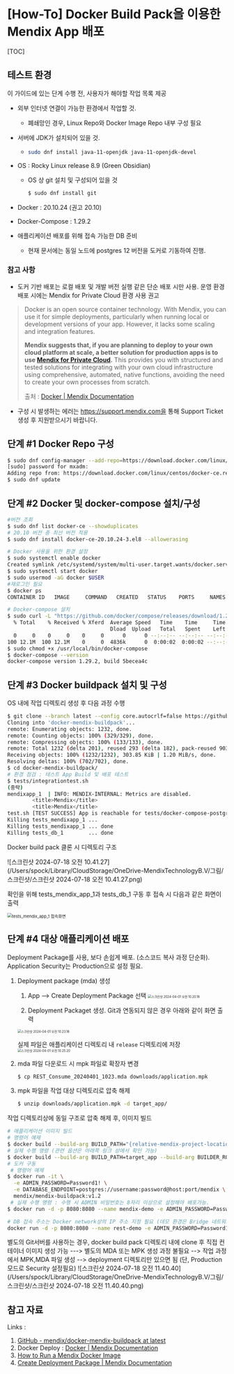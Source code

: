 # [How-To] Docker Build Pack을 이용한 Mendix App 배포



[TOC]

## 테스트 환경

이 가이드에 있는 단계 수행 전, 사용자가 해야할 작업 목록 제공

- 외부 인터넷 연결이 가능한 환경에서 작업할 것.

  - 폐쇄망인 경우, Linux Repo와 Docker Image Repo 내부 구성 필요

- 서버에 JDK가 설치되어 있을 것.

  - ```bash
    sudo dnf install java-11-openjdk java-11-openjdk-devel
    ```

- OS : Rocky Linux release 8.9 (Green Obsidian)

  - OS 상 git 설치 및 구성되어 있을 것

    ```bash
    $ sudo dnf install git
    ```

- Docker :  20.10.24 (권고 20.10)

- Docker-Compose : 1.29.2

- 애플리케이션 배포를 위해 접속 가능한 DB 준비

  - 현재 문서에는 동일 노드에 postgres 12 버전을 도커로 기동하여 진행.

  

### 참고 사항 

- 도커 기반 배포는 로컬 배포 및 개발 버전 실행 같은 단순 배포 시만 사용. 운영 환경 배포 시에는 Mendix for Private Cloud 환경 사용 권고

> Docker is an open source container technology. With Mendix, you can use it for simple deployments, particularly when running local or development versions of your app. However, it lacks some scaling and integration features.
>
> **Mendix suggests that, if you are planning to deploy to your own cloud platform at scale, a better solution for production apps is to use [Mendix for Private Cloud](https://docs.mendix.com/developerportal/deploy/private-cloud/).** This provides you with structured and tested solutions for integrating with your own cloud infrastructure using comprehensive, automated, native functions, avoiding the need to create your own processes from scratch.
>
> 출처 : [Docker | Mendix Documentation](https://docs.mendix.com/developerportal/deploy/docker-deploy/)

- 구성 시 발생하는 에러는 https://support.mendix.com을 통해 Support Ticket 생성 후 지원받으시기 바랍니다.



## 단계 #1 Docker Repo 구성

```bash
$ sudo dnf config-manager --add-repo=https://download.docker.com/linux/centos/docker-ce.repo
[sudo] password for mxadm:
Adding repo from: https://download.docker.com/linux/centos/docker-ce.repo
$ sudo dnf update
```



## 단계 #2 Docker 및 docker-compose 설치/구성 

```bash
#버전 조회
$ sudo dnf list docker-ce --showduplicates
# 20.10 버전 중 최선 버전 적용
$ sudo dnf install docker-ce-20.10.24-3.el8 --allowerasing
```



```bash
# Docker 사용을 위한 환경 설정
$ sudo systemctl enable docker
Created symlink /etc/systemd/system/multi-user.target.wants/docker.service → /usr/lib/systemd/system/docker.service.
$ sudo systemctl start docker
$ sudo usermod -aG docker $USER
#재로그인 필요
$ docker ps
CONTAINER ID   IMAGE     COMMAND   CREATED   STATUS    PORTS     NAMES

```



```bash
# Docker-compose 설치
$ sudo curl -L "https://github.com/docker/compose/releases/download/1.29.2/docker-compose-$(uname -s)-$(uname -m)" -o /usr/local/bin/docker-compose
  % Total    % Received % Xferd  Average Speed   Time    Time     Time  Current
                                 Dload  Upload   Total   Spent    Left  Speed
  0     0    0     0    0     0      0      0 --:--:-- --:--:-- --:--:--     0
100 12.1M  100 12.1M    0     0  4836k      0  0:00:02  0:00:02 --:--:-- 15.6M
$ sudo chmod +x /usr/local/bin/docker-compose
$ docker-compose --version
docker-compose version 1.29.2, build 5becea4c
```



## 단계 #3 Docker buildpack 설치 및 구성

OS 내에 작업 디렉토리 생성 후 다음 과정 수행

```bash
$ git clone --branch latest --config core.autocrlf=false https://github.com/mendix/docker-mendix-buildpack
Cloning into 'docker-mendix-buildpack'...
remote: Enumerating objects: 1232, done.
remote: Counting objects: 100% (329/329), done.
remote: Compressing objects: 100% (133/133), done.
remote: Total 1232 (delta 201), reused 293 (delta 182), pack-reused 903
Receiving objects: 100% (1232/1232), 303.85 KiB | 1.20 MiB/s, done.
Resolving deltas: 100% (702/702), done.
$ cd docker-mendix-buildpack/
# 환경 점검 : 테스트 App Build 및 배포 테스트
$ tests/integrationtest.sh 
(중략)
mendixapp_1  | INFO: MENDIX-INTERNAL: Metrics are disabled.
        <title>Mendix</title>
        <title>Mendix</title>
test.sh [TEST SUCCESS] App is reachable for tests/docker-compose-postgres.yml
Killing tests_mendixapp_1 ...
Killing tests_mendixapp_1 ... done
Killing tests_db_1        ... done
```

Docker build pack 클론 시 디렉토리 구조

![스크린샷 2024-07-18 오전 10.41.27](/Users/spock/Library/CloudStorage/OneDrive-MendixTechnologyB.V/그림/스크린샷/스크린샷 2024-07-18 오전 10.41.27.png)



확인을 위해 tests_mendix_app_1과 tests_db_1 구동 후 접속 시 다음과 같은 화면이 출력

<img src="/Users/spock/Library/CloudStorage/OneDrive-MendixTechnologyB.V/그림/스크린샷/스크린샷 2024-03-28 오전 10.52.52.png" alt="tests_mendix_app_1 접속화면" style="zoom: 67%;" />







## 단계 #4 대상 애플리케이션 배포

Deployment Package를 사용, 보다 손쉽게 배포. (소스코드 복사 과정 단순화). Application Security는 Production으로 설정 필요.

1. Deployment package (mda) 생성

   1. App --> Create Deployment Package 선택 
      <img src="/Users/spock/Library/CloudStorage/OneDrive-MendixTechnologyB.V/그림/스크린샷/스크린샷 2024-04-01 오전 10.20.18.png" alt="스크린샷 2024-04-01 오전 10.20.18" style="zoom:50%;" />

   2. Deployment Packaget 생성. Git과 연동되지 않은 경우 아래와 같이 화면 출력

   <img src="/Users/spock/Library/CloudStorage/OneDrive-MendixTechnologyB.V/그림/스크린샷/스크린샷 2024-04-01 오전 10.23.16.png" alt="스크린샷 2024-04-01 오전 10.23.16" style="zoom:50%;" />

   실제 파일은 애플리케이션 디렉토리 내  `release` 디렉토리에 저장
   <img src="/Users/spock/Library/CloudStorage/OneDrive-MendixTechnologyB.V/그림/스크린샷/스크린샷 2024-04-01 오전 10.25.20.png" alt="스크린샷 2024-04-01 오전 10.25.20" style="zoom:50%;" />

   

2. mda 파일 다운로드 시 mpk 파일로 확장자 변경

   ```bash
   $ cp REST_Consume_20240401_1023.mda downloads/application.mpk
   ```

   

3. mpk 파일을 작업 대상 디렉토리로 압축 해제

   ```bash
   $ unzip downloads/application.mpk -d target_app/
   ```

   

작업 디렉토리상에 동일 구조로 압축 해제 후, 이미지 빌드

```bash
# 애플리케이션 이미지 빌드
# 명령어 예제
$ docker build --build-arg BUILD_PATH="{relative-mendix-project-location}" -t {image name} .
# 실제 수행 명령 (관련 옵션은 아래쪽 링크 상에서 확인 가능)
$ docker build --build-arg BUILD_PATH=target_app --build-arg BUILDER_ROOTFS_IMAGE=mendix-rootfs:builder --build-arg ROOTFS_IMAGE=mendix-rootfs:app -t powhapki/mendix-demo:0.2 .
# 도커 구동 
 # 명령어 예제
$ docker run -it \
  -e ADMIN_PASSWORD=Password1! \
  -e DATABASE_ENDPOINT=postgres://username:password@host:port/mendix \
  mendix/mendix-buildpack:v1.2  
 # 실제 수행 명령 : 수행 시 ADMIN 비밀번호는 8자리 이상으로 설정해야 배포가능.
$ docker run -d -p 8080:8080 --name mendix-demo -e ADMIN_PASSWORD=Password1234! -e DATABASE_ENDPOINT=postgres://mendix:mendix@127.0.0.1:5432/test_db powhapki/mendix-demo:0.2

# DB 접속 주소는 Docker network상의 IP 주소 지정 필요 (데모 환경은 Bridge 네트워크 사용)
docker run -d -p 8080:8080 --name rest-demo -e ADMIN_PASSWORD=Password1234! -e DATABASE_ENDPOINT=postgres://mendix:mendix@172.17.0.2:5432/test_db powhapki/rest-consume:0.1

```



별도의 Git서버를 사용하는 경우, docker build pack 디렉토리 내에 clone 후 직접 컨테이너 이미지 생성 가능 ---> 별도의 MDA 또는 MPK 생성 과정 불필요 --> 작업 과정에서 MPK,MDA 파일 생성 --> deployment 디렉토리만 있으면 됨 (단, Production 모드로 Security 설정필요)
![스크린샷 2024-07-18 오전 11.40.40](/Users/spock/Library/CloudStorage/OneDrive-MendixTechnologyB.V/그림/스크린샷/스크린샷 2024-07-18 오전 11.40.40.png)



## 참고 자료

Links :

1. [GitHub - mendix/docker-mendix-buildpack at latest](https://github.com/mendix/docker-mendix-buildpack/tree/latest)
2. Docker Deploy : [Docker | Mendix Documentation](https://docs.mendix.com/developerportal/deploy/docker-deploy/)
3. [How to Run a Mendix Docker Image](https://docs.mendix.com/developerportal/deploy/run-mendix-docker-image/)
4. [Create Deployment Package | Mendix Documentation](https://docs.mendix.com/refguide/create-deployment-package-dialog/) 
